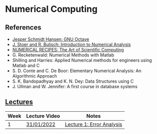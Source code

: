 # Numerical Computing

## References

- [Jesper Schmidt Hansen: GNU Octave](References/GNU_Octave_Beginners_Guide_by_Jesper_Schmidt_Hansen.pdf)
- [J. Stoer and R. Bulisch: Introduction to Numerical Analysis](References/Introduction_to_Numerical_Analysis_by_J._Stoer_R._Bulirsch.pdf)
- [NUMERICAL RECIPES: The Art of Scientific Computing](References/numerical_recipes.pdf)
- G. Recketenwald: Numerical Methods with Matlab
- Shilling and Harries: Applied Numerical methods for engineers using Matlab and C
- S. D. Conte and C. De Boor: Elementary Numerical Analysis: An Algorithmic Approach
- S. K. Bandopadhyay and K. N. Dey: Data Structures using C
- J. Ullman and W. Jennifer: A first course in database systems

## [Lectures]()

| Week | Lecture Video  | Notes                                                           |
| ---- | -------------- | --------------------------------------------------------------- |
| 1    | [31/01/2022]() | [Lecture 1: Error Analysis](Lecture-Notes/Lecture_31012022.pdf) |
